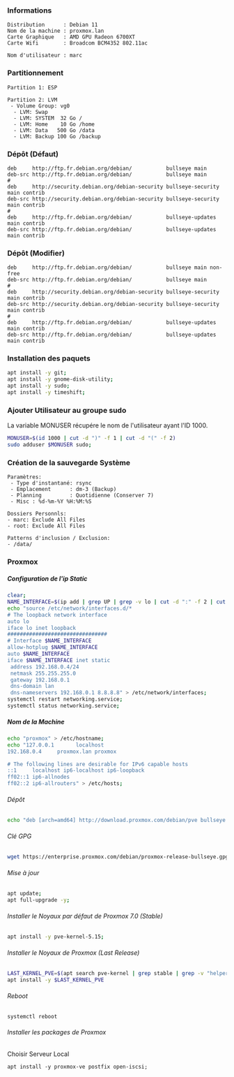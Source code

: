 ### Informations
```
Distribution      : Debian 11
Nom de la machine : proxmox.lan
Carte Graphique   : AMD GPU Radeon 6700XT
Carte Wifi        : Broadcom BCM4352 802.11ac

Nom d'utilisateur : marc
```

### Partitionnement
```
Partition 1: ESP

Partition 2: LVM
 - Volume Group: vg0
  - LVM: Swap
  - LVM: SYSTEM  32 Go /
  - LVM: Home    10 Go /home
  - LVM: Data   500 Go /data
  - LVM: Backup 100 Go /backup
```

### Dépôt (Défaut)
```
deb     http://ftp.fr.debian.org/debian/           bullseye main
deb-src http://ftp.fr.debian.org/debian/           bullseye main
#
deb     http://security.debian.org/debian-security bullseye-security main contrib
deb-src http://security.debian.org/debian-security bullseye-security main contrib
#
deb     http://ftp.fr.debian.org/debian/           bullseye-updates main contrib
deb-src http://ftp.fr.debian.org/debian/           bullseye-updates main contrib
```

### Dépôt (Modifier)
```
deb     http://ftp.fr.debian.org/debian/           bullseye main non-free
deb-src http://ftp.fr.debian.org/debian/           bullseye main
#
deb     http://security.debian.org/debian-security bullseye-security main contrib
deb-src http://security.debian.org/debian-security bullseye-security main contrib
#
deb     http://ftp.fr.debian.org/debian/           bullseye-updates main contrib
deb-src http://ftp.fr.debian.org/debian/           bullseye-updates main contrib
```

### Installation des paquets
```bash
apt install -y git;
apt install -y gnome-disk-utility;
apt install -y sudo;
apt install -y timeshift;
```

### Ajouter Utilisateur au groupe sudo
La variable MONUSER récupére le nom de l'utilisateur ayant l'ID 1000.
```bash
MONUSER=$(id 1000 | cut -d ")" -f 1 | cut -d "(" -f 2)
sudo adduser $MONUSER sudo;
```

### Création de la sauvegarde Système
```
Paramètres:
 - Type d'instantané: rsync
 - Emplacement      : dm-3 (Backup)
 - Planning         : Quotidienne (Conserver 7)
 - Misc : %d-%m-%Y %H:%M:%S

Dossiers Personnls:
- marc: Exclude All Files
- root: Exclude All Files

Patterns d'inclusion / Exclusion:
- /data/
```

### Proxmox
##### Configuration de l'ip Static
```bash
clear;
NAME_INTERFACE=$(ip add | grep UP | grep -v lo | cut -d ":" -f 2 | cut -d " " -f 2)
echo "source /etc/network/interfaces.d/*
# The loopback network interface
auto lo
iface lo inet loopback
################################
# Interface $NAME_INTERFACE
allow-hotplug $NAME_INTERFACE
auto $NAME_INTERFACE
iface $NAME_INTERFACE inet static
 address 192.168.0.4/24
 netmask 255.255.255.0
 gateway 192.168.0.1
 dns-domain lan
 dns-nameservers 192.168.0.1 8.8.8.8" > /etc/network/interfaces;
systemctl restart networking.service;
systemctl status networking.service;
```


##### Nom de la Machine
```bash
echo "proxmox" > /etc/hostname;
echo "127.0.0.1       localhost
192.168.0.4     proxmox.lan proxmox

# The following lines are desirable for IPv6 capable hosts
::1     localhost ip6-localhost ip6-loopback
ff02::1 ip6-allnodes
ff02::2 ip6-allrouters" > /etc/hosts;
```

###### Dépôt
```bash
echo "deb [arch=amd64] http://download.proxmox.com/debian/pve bullseye pve-no-subscription" > /etc/apt/sources.list.d/pve-install-repo.list;
```

###### Clé GPG
```bash
wget https://enterprise.proxmox.com/debian/proxmox-release-bullseye.gpg -O /etc/apt/trusted.gpg.d/proxmox-release-bullseye.gpg;
```

###### Mise à jour
```bash
apt update;
apt full-upgrade -y;
```
###### Installer le Noyaux par défaut de Proxmox 7.0 (Stable)
```bash
apt install -y pve-kernel-5.15;
```

###### Installer le Noyaux de Proxmox (Last Release)
```bash
LAST_KERNEL_PVE=$(apt search pve-kernel | grep stable | grep -v "helper\|libc" | tail -n 1 | cut -d "/" -f 1)
apt install -y $LAST_KERNEL_PVE
```

###### Reboot
```
systemctl reboot
```

###### Installer les packages de Proxmox
Choisir Serveur Local
```
apt install -y proxmox-ve postfix open-iscsi;
```
